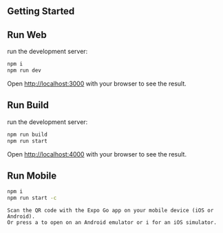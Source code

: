 
## Getting Started
## Run Web

run the development server:

```bash
npm i
npm run dev
```

Open [http://localhost:3000](http://localhost:3000) with your browser to see the result.

## Run Build

run the development server:

```bash
npm run build
npm run start
```

Open [http://localhost:4000](http://localhost:4000) with your browser to see the result.


## Run Mobile

```bash
npm i
npm run start -c
```

    Scan the QR code with the Expo Go app on your mobile device (iOS or Android).
    Or press a to open on an Android emulator or i for an iOS simulator.
